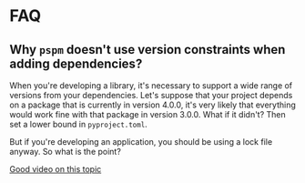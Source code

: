 # FAQ

## Why `pspm` doesn't use version constraints when adding dependencies?

When you're developing a library, it's necessary to support a wide range of versions from your dependencies. Let's suppose that your project depends on a package that is currently in version 4.0.0, it's very likely that everything would work fine with that package in version 3.0.0. What if it didn't? Then set a lower bound in `pyproject.toml`.

But if you're developing an application, you should be using a lock file anyway. So what is the point?

[Good video on this topic](https://www.youtube.com/watch?v=WSVFw-3ssXM)
